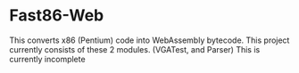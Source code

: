 # Fast86-Web
This converts x86 (Pentium) code into WebAssembly bytecode. This project currently consists of these 2 modules. (VGATest, and Parser) This is currently incomplete
